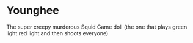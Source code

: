 # Younghee
The super creepy murderous Squid Game doll (the one that plays green light red light and then shoots everyone)
